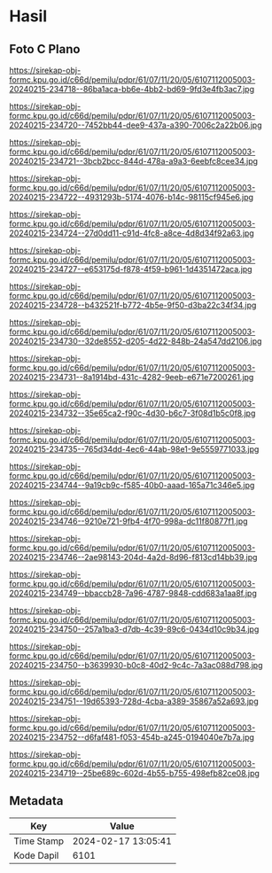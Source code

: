 # Hasil

## Foto C Plano

https://sirekap-obj-formc.kpu.go.id/c66d/pemilu/pdpr/61/07/11/20/05/6107112005003-20240215-234718--86ba1aca-bb6e-4bb2-bd69-9fd3e4fb3ac7.jpg

https://sirekap-obj-formc.kpu.go.id/c66d/pemilu/pdpr/61/07/11/20/05/6107112005003-20240215-234720--7452bb44-dee9-437a-a390-7006c2a22b06.jpg

https://sirekap-obj-formc.kpu.go.id/c66d/pemilu/pdpr/61/07/11/20/05/6107112005003-20240215-234721--3bcb2bcc-844d-478a-a9a3-6eebfc8cee34.jpg

https://sirekap-obj-formc.kpu.go.id/c66d/pemilu/pdpr/61/07/11/20/05/6107112005003-20240215-234722--4931293b-5174-4076-b14c-98115cf945e6.jpg

https://sirekap-obj-formc.kpu.go.id/c66d/pemilu/pdpr/61/07/11/20/05/6107112005003-20240215-234724--27d0dd11-c91d-4fc8-a8ce-4d8d34f92a63.jpg

https://sirekap-obj-formc.kpu.go.id/c66d/pemilu/pdpr/61/07/11/20/05/6107112005003-20240215-234727--e653175d-f878-4f59-b961-1d4351472aca.jpg

https://sirekap-obj-formc.kpu.go.id/c66d/pemilu/pdpr/61/07/11/20/05/6107112005003-20240215-234728--b432521f-b772-4b5e-9f50-d3ba22c34f34.jpg

https://sirekap-obj-formc.kpu.go.id/c66d/pemilu/pdpr/61/07/11/20/05/6107112005003-20240215-234730--32de8552-d205-4d22-848b-24a547dd2106.jpg

https://sirekap-obj-formc.kpu.go.id/c66d/pemilu/pdpr/61/07/11/20/05/6107112005003-20240215-234731--8a1914bd-431c-4282-9eeb-e671e7200261.jpg

https://sirekap-obj-formc.kpu.go.id/c66d/pemilu/pdpr/61/07/11/20/05/6107112005003-20240215-234732--35e65ca2-f90c-4d30-b6c7-3f08d1b5c0f8.jpg

https://sirekap-obj-formc.kpu.go.id/c66d/pemilu/pdpr/61/07/11/20/05/6107112005003-20240215-234735--765d34dd-4ec6-44ab-98e1-9e5559771033.jpg

https://sirekap-obj-formc.kpu.go.id/c66d/pemilu/pdpr/61/07/11/20/05/6107112005003-20240215-234744--9a19cb9c-f585-40b0-aaad-165a71c346e5.jpg

https://sirekap-obj-formc.kpu.go.id/c66d/pemilu/pdpr/61/07/11/20/05/6107112005003-20240215-234746--9210e721-9fb4-4f70-998a-dc11f80877f1.jpg

https://sirekap-obj-formc.kpu.go.id/c66d/pemilu/pdpr/61/07/11/20/05/6107112005003-20240215-234746--2ae98143-204d-4a2d-8d96-f813cd14bb39.jpg

https://sirekap-obj-formc.kpu.go.id/c66d/pemilu/pdpr/61/07/11/20/05/6107112005003-20240215-234749--bbaccb28-7a96-4787-9848-cdd683a1aa8f.jpg

https://sirekap-obj-formc.kpu.go.id/c66d/pemilu/pdpr/61/07/11/20/05/6107112005003-20240215-234750--257a1ba3-d7db-4c39-89c6-0434d10c9b34.jpg

https://sirekap-obj-formc.kpu.go.id/c66d/pemilu/pdpr/61/07/11/20/05/6107112005003-20240215-234750--b3639930-b0c8-40d2-9c4c-7a3ac088d798.jpg

https://sirekap-obj-formc.kpu.go.id/c66d/pemilu/pdpr/61/07/11/20/05/6107112005003-20240215-234751--19d65393-728d-4cba-a389-35867a52a693.jpg

https://sirekap-obj-formc.kpu.go.id/c66d/pemilu/pdpr/61/07/11/20/05/6107112005003-20240215-234752--d6faf481-f053-454b-a245-0194040e7b7a.jpg

https://sirekap-obj-formc.kpu.go.id/c66d/pemilu/pdpr/61/07/11/20/05/6107112005003-20240215-234719--25be689c-602d-4b55-b755-498efb82ce08.jpg


## Metadata

| Key        | Value               |
| ---------- | ------------------- |
| Time Stamp | 2024-02-17 13:05:41 |
| Kode Dapil | 6101                |




